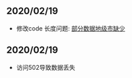 ## 2020/02/19
 * 修改code 长度问题: [部分数据地级市缺少](https://github.com/modood/Administrative-divisions-of-China/issues/57)
## 2020/02/19
 * 访问502导致数据丢失